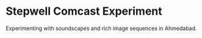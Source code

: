 # Stepwell Comcast Experiment

Experimenting with soundscapes and rich image sequences in Ahmedabad.

